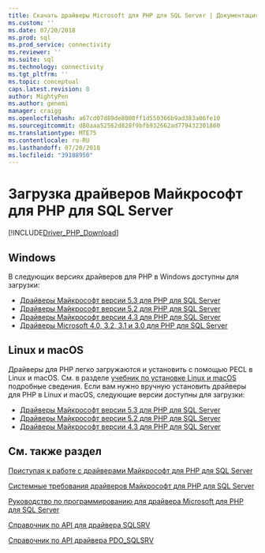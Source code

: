 ```yaml
---
title: Скачать драйверы Microsoft для PHP для SQL Server | Документация Майкрософт
ms.custom: ''
ms.date: 07/20/2018
ms.prod: sql
ms.prod_service: connectivity
ms.reviewer: ''
ms.suite: sql
ms.technology: connectivity
ms.tgt_pltfrm: ''
ms.topic: conceptual
caps.latest.revision: 8
author: MightyPen
ms.author: genemi
manager: craigg
ms.openlocfilehash: a67cd07d89de8000ff1d550366b9ad383a06fe10
ms.sourcegitcommit: d80aaa52562d828f9bfb932662ad779432301860
ms.translationtype: MTE75
ms.contentlocale: ru-RU
ms.lasthandoff: 07/20/2018
ms.locfileid: "39188950"
---
```

# <a name="download-the-microsoft-drivers-for-php-for-sql-server"></a>Загрузка драйверов Майкрософт для PHP для SQL Server

[!INCLUDE[Driver_PHP_Download](../../includes/driver_php_download.md)]

## <a name="windows"></a>Windows

В следующих версиях драйверов для PHP в Windows доступны для загрузки:

- [Драйверы Майкрософт версии 5.3 для PHP для SQL Server](https://www.microsoft.com/en-us/download/details.aspx?id=57163)
- [Драйверы Майкрософт версии 5.2 для PHP для SQL Server](https://www.microsoft.com/en-us/download/details.aspx?id=56729)
- [Драйверы Майкрософт версии 4.3 для PHP для SQL Server](https://www.microsoft.com/en-us/download/details.aspx?id=55642)
- [Драйверы Microsoft 4.0, 3.2, 3.1 и 3.0 для PHP для SQL Server](https://www.microsoft.com/en-us/download/details.aspx?id=20098)

## <a name="linux-and-macos"></a>Linux и macOS

Драйверы для PHP легко загружаются и установить с помощью PECL в Linux и macOS. См. в разделе [учебник по установке Linux и macOS](installation-tutorial-linux-mac.md) подробные сведения. Если вам нужно вручную установить драйверы для PHP в Linux и macOS, следующие версии доступны для загрузки:

- [Драйверы Майкрософт версии 5.3 для PHP для SQL Server](https://github.com/Microsoft/msphpsql/releases/tag/v5.3.0)
- [Драйверы Майкрософт версии 5.2 для PHP для SQL Server](https://github.com/Microsoft/msphpsql/releases/tag/v5.2.0)
- [Драйверы Майкрософт версии 4.3 для PHP для SQL Server](https://github.com/Microsoft/msphpsql/releases/tag/v4.3.0)

## <a name="see-also"></a>См. также раздел

[Приступая к работе с драйверами Майкрософт для PHP для SQL Server](getting-started-with-the-php-sql-driver.md)

[Системные требования драйверов Майкрософт для PHP для SQL Server](system-requirements-for-the-php-sql-driver.md)

[Руководство по программированию для драйвера Microsoft для PHP для SQL Server](programming-guide-for-php-sql-driver.md)

[Справочник по API для драйвера SQLSRV](sqlsrv-driver-api-reference.md)

[Справочник по API драйвера PDO_SQLSRV](pdo-sqlsrv-driver-reference.md)

